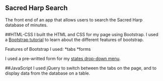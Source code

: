 ## Sacred Harp Search
The front end of an app that allows users to search the Sacred Harp database of minutes.

##HTML-CSS
I built the HTML and CSS for my page using Bootstrap. I used a [Bootstrap tutorial](http://www.tutorialrepublic.com/twitter-bootstrap-tutorial/) to learn about the different features of bootstrap.

Features of Bootstrap I used:
*tabs
*forms

I used a pre-writted form for my [states drop-down menu](https://gist.github.com/RichLogan/9903043).

##JavaScript
I used jQuery to switch between the tabs on the page, and to display data from the database on a table.
